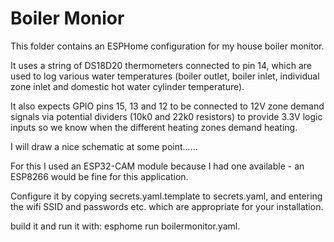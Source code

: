 Boiler Monior
=============

This folder contains an ESPHome configuration for my house boiler monitor.

It uses a string of DS18D20 thermometers connected to pin 14, which are used
to log various water temperatures (boiler outlet, boiler inlet, individual zone inlet and domestic hot water cylinder temperature).

It also expects GPIO pins 15, 13 and 12 to be connected to 12V zone demand
signals via potential dividers (10k0 and 22k0 resistors) to provide 3.3V logic
inputs so we know when the different heating zones demand heating.

I will draw a nice schematic at some point......

For this I used an ESP32-CAM module because I had one available - an ESP8266
would be fine for this application.

Configure it by copying secrets.yaml.template to secrets.yaml, and entering
the wifi SSID and passwords etc. which are appropriate for your installation.

build it and run it with:
  esphome run boilermonitor.yaml.